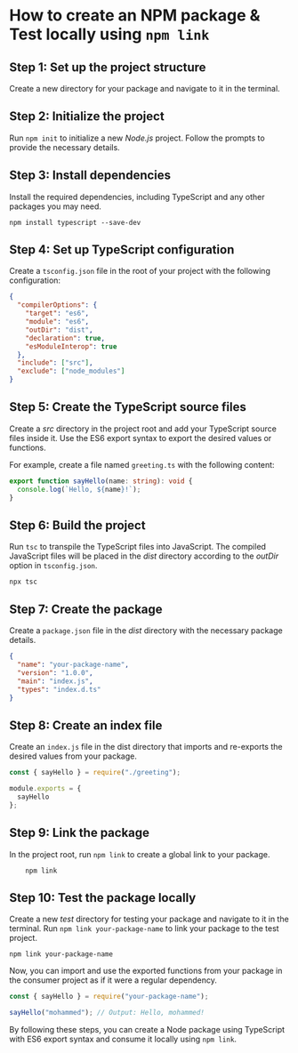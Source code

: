 # How to create an NPM package & Test locally using `npm link`

## Step 1: Set up the project structure
Create a new directory for your package and navigate to it in the terminal.

## Step 2: Initialize the project
Run `npm init` to initialize a new _Node.js_ project. Follow the prompts to provide the necessary details.

## Step 3: Install dependencies
Install the required dependencies, including TypeScript and any other packages you may need.

    npm install typescript --save-dev

## Step 4: Set up TypeScript configuration
Create a `tsconfig.json` file in the root of your project with the following configuration:

```json
{
  "compilerOptions": {
    "target": "es6",
    "module": "es6",
    "outDir": "dist",
    "declaration": true,
    "esModuleInterop": true
  },
  "include": ["src"],
  "exclude": ["node_modules"]
}
```

## Step 5: Create the TypeScript source files
Create a _src_ directory in the project root and add your TypeScript source files inside it. Use the ES6 export syntax to export the desired values or functions.

For example, create a file named `greeting.ts` with the following content:

```typescript
export function sayHello(name: string): void {
  console.log(`Hello, ${name}!`);
}
```

## Step 6: Build the project
Run `tsc` to transpile the TypeScript files into JavaScript. The compiled JavaScript files will be placed in the _dist_ directory according to the _outDir_ option in `tsconfig.json`.

    npx tsc

## Step 7: Create the package
Create a `package.json` file in the _dist_ directory with the necessary package details.

```json
{
  "name": "your-package-name",
  "version": "1.0.0",
  "main": "index.js",
  "types": "index.d.ts"
}
```

## Step 8: Create an index file
Create an `index.js` file in the dist directory that imports and re-exports the desired values from your package.

```javascript
const { sayHello } = require("./greeting");

module.exports = {
  sayHello
};
```

## Step 9: Link the package
In the project root, run `npm link` to create a global link to your package.
    
        npm link

## Step 10: Test the package locally
Create a new _test_ directory for testing your package and navigate to it in the terminal. Run `npm link your-package-name` to link your package to the test project.

    npm link your-package-name

Now, you can import and use the exported functions from your package in the consumer project as if it were a regular dependency.

```javascript
const { sayHello } = require("your-package-name");

sayHello("mohammed"); // Output: Hello, mohammed!
```

By following these steps, you can create a Node package using TypeScript with ES6 export syntax and consume it locally using `npm link`.